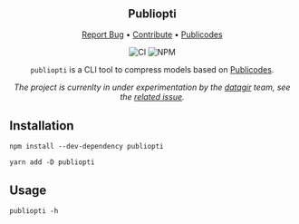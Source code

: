 <div align="center">
  <h3 align="center">
	<big>Publiopti</big>
  </h3>
  <p align="center">
   <a href="https://github.com/EmileRolley/publiopti/issues">Report Bug</a>
   •
   <a href="https://github.com/EmileRolley/publiopti/blob/master/CONTRIBUTING.md">Contribute</a>
   •
   <a href="https://publi.codes">Publicodes</a>
  </p>

![CI][ci-link] ![NPM][npm-link]

`publiopti` is a CLI tool to compress models based on [Publicodes](https://publi.codes).

<i>The project is currenlty in under experimentation by the [datagir](https://github.com/datagir) team, see the [related issue](https://github.com/orgs/datagir/projects/7?pane=issue&itemId=14616629).</i>

</div>

## Installation

```
npm install --dev-dependency publiopti

yarn add -D publiopti
```

## Usage

```
publiopti -h
```

[ci-link]: https://github.com/EmileRolley/publiopti/actions/workflows/run-builds.yml/badge.svg
[npm-link]: https://img.shields.io/npm/v/publiopti
